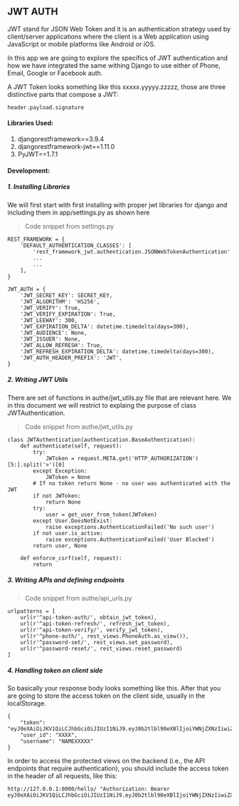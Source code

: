 ## JWT AUTH
JWT stand for JSON Web Token and it is an authentication strategy used by client/server applications where the client is a Web application using JavaScript or mobile platforms like Android or iOS.

In this app we are going to explore the specifics of JWT authentication and how we have integrated the same withing Django to use either of Phone, Email, Google or Facebook auth.

A JWT Token looks something like this xxxxx.yyyyy.zzzzz, those are three distinctive parts that compose a JWT:
```
header.payload.signature
```

#### Libraries Used:
1. djangorestframework==3.9.4
2. djangorestframework-jwt==1.11.0
3. PyJWT==1.7.1

#### Development:
##### 1. Installing Libraries
We will first start with first installing with proper jwt libraries for django and including them in app/settings.py as shown here

> Code snippet from settings.py
```
REST_FRAMEWORK = {
    'DEFAULT_AUTHENTICATION_CLASSES': [
        'rest_framework_jwt.authentication.JSONWebTokenAuthentication'
        ...
        ...
    ],
}
```

```
JWT_AUTH = {
    'JWT_SECRET_KEY': SECRET_KEY,
    'JWT_ALGORITHM': 'HS256',
    'JWT_VERIFY': True,
    'JWT_VERIFY_EXPIRATION': True,
    'JWT_LEEWAY': 300,
    'JWT_EXPIRATION_DELTA': datetime.timedelta(days=300),
    'JWT_AUDIENCE': None,
    'JWT_ISSUER': None,
    'JWT_ALLOW_REFRESH': True,
    'JWT_REFRESH_EXPIRATION_DELTA': datetime.timedelta(days=300),
    'JWT_AUTH_HEADER_PREFIX': 'JWT',
}
```
##### 2. Writing JWT Utils
There are set of functions in authe/jwt_utils.py file that are relevant here. We in this document we will restrict to explaing the purpose of class JWTAuthentication.

> Code snippet from authe/jwt_utils.py
```
class JWTAuthentication(authentication.BaseAuthentication):
    def authenticate(self, request):
        try:
            JWToken = request.META.get('HTTP_AUTHORIZATION')[5:].split('>')[0]
        except Exception:
            JWToken = None
        # If no token return None - no user was authenticated with the JWT
        if not JWToken:
            return None
        try:
            user = get_user_from_token(JWToken)
        except User.DoesNotExist:
            raise exceptions.AuthenticationFailed('No such user')
        if not user.is_active:
            raise exceptions.AuthenticationFailed('User Blocked')
        return user, None

    def enforce_csrf(self, request):
        return
```

##### 3. Writing APIs and defining endpoints

> Code snippet from authe/api_urls.py
```
urlpatterns = [
    url(r'^api-token-auth/', obtain_jwt_token),
    url(r'^api-token-refresh/', refresh_jwt_token),
    url(r'^api-token-verify/', verify_jwt_token),
    url(r'^phone-auth/', rest_views.PhoneAuth.as_view()),
    url(r'^password-set/', rest_views.set_password),
    url(r'^password-reset/', rest_views.reset_password)
]
```

##### 4. Handling token on client side

So basically your response body looks something like this. After that you are going to store the access token on the client side, usually in the localStorage.
```
{
    "token": "eyJ0eXAiOiJKV1QiLCJhbGciOiJIUzI1NiJ9.eyJ0b2tlbl90eXBlIjoiYWNjZXNzIiwiZXhwIjoxNTQ1MjI0MjU5LCJqdGkiOiIyYmQ1NjI3MmIzYjI0YjNmOGI1MjJlNThjMzdjMTdlMSIsInVzZXJfaWQiOjF9.D92tTuVi_YcNkJtiLGHtcn6tBcxLCBxz9FKD3qzhUg8",
    "user_id": "XXXX",
    "username": "NAMEXXXXX"
}

```

In order to access the protected views on the backend (i.e., the API endpoints that require authentication), you should include the access token in the header of all requests, like this:
```
http://127.0.0.1:8000/hello/ "Authorization: Bearer eyJ0eXAiOiJKV1QiLCJhbGciOiJIUzI1NiJ9.eyJ0b2tlbl90eXBlIjoiYWNjZXNzIiwiZXhwIjoxNTQ1MjI0MjAwLCJqdGkiOiJlMGQxZDY2MjE5ODc0ZTY3OWY0NjM0ZWU2NTQ2YTIwMCIsInVzZXJfaWQiOjF9.9eHat3CvRQYnb5EdcgYFzUyMobXzxlAVh_IAgqyvzCE"
```
